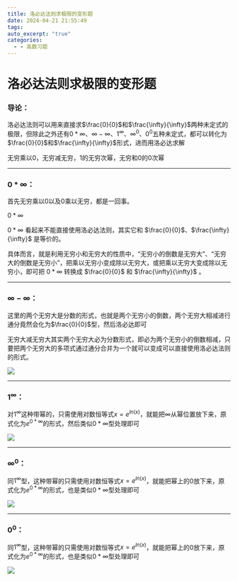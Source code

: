 ```yaml
---
title: 洛必达法则求极限的变形题
date: 2024-04-21 21:55:49
tags: 
auto_excerpt: "true"
categories:
  - - 高数习题
---
```


# 洛必达法则求极限的变形题

  

### 导论：

  

洛必达法则可以用来直接求$\frac{0}{0}$和$\frac{\infty}{\infty}$两种未定式的极限，但除此之外还有$0*\infty$、$\infty -\infty$、$1^{\infty}$、$\infty ^{0}$、$0^{0}$五种未定式，都可以转化为$\frac{0}{0}$和$\frac{\infty}{\infty}$形式，进而用洛必达求解

  

无穷乘以0，无穷减无穷，1的无穷次幂，无穷和0的0次幂

  

---

  

### $0*\infty$：

  

首先无穷乘以0以及0乘以无穷，都是一回事。

  $0*\infty$

$0*\infty$  看起来不能直接使用洛必达法则，其实它和 $\frac{0}{0}$、$\frac{\infty}{\infty}$ 是等价的。

具体而言，就是利用无穷小和无穷大的性质中，“无穷小的倒数是无穷大”、“无穷大的倒数是无穷小”，把乘以无穷小变成除以无穷大，或把乘以无穷大变成除以无穷小，即可把 $0*\infty$ 转换成 $\frac{0}{0}$ 和 $\frac{\infty}{\infty}$ 。

  

---

  

### $\infty -\infty$：

  

这里的两个无穷大是分数的形式，也就是两个无穷小的倒数，两个无穷大相减进行通分竟然会化为$\frac{0}{0}$型，然后洛必达即可

  

无穷大减无穷大其实两个无穷大必为分数形式，即必为两个无穷小的倒数相减，只要把两个无穷大的多项式通过通分合并为一个就可以变成可以直接使用洛必达法则的形式。

  

![](https://imgs.dalsidealland.com/beefbun/2024/04/7dbeb3616e90d84ad5b0f1f4ab4d5024.png)

  

---

  

### $1^{\infty}$：

  

对$1^{\infty}$这种带幂的，只需使用对数恒等式$x=e^{ln(x)}$，就能把$\infty$从幂位置放下来，原式化为$e^{0*\infty}$的形式，然后类似$0*\infty$型处理即可

  

![](https://imgs.dalsidealland.com/beefbun/2024/04/bf85443ff2ff3276ea38027df6b9cf5b.png)

  

---

  

### $\infty ^{0}$：

  

同$1^{\infty}$型，这种带幂的只需使用对数恒等式$x=e^{ln(x)}$，就能把幂上的$0$放下来，原式化为$e^{0*\infty}$的形式，也是类似$0*\infty$型处理即可

  

![](https://imgs.dalsidealland.com/beefbun/2024/04/2cdd791756d452d3860b8d74eb9ac7bf.png)

  

---

  

### $0^{0}$：

  

同$1^{\infty}$型，这种带幂的只需使用对数恒等式$x=e^{ln(x)}$，就能把幂上的$0$放下来，原式化为$e^{0*\infty}$的形式，也是类似$0*\infty$型处理即可

  

![](https://imgs.dalsidealland.com/beefbun/2024/04/39606c777546082396163396fb70ec57.png)